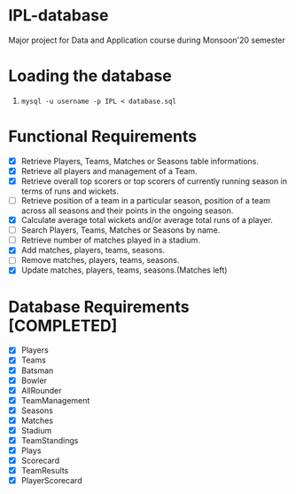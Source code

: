 # IPL-database
Major project for Data and Application course during Monsoon'20 semester

# Loading the database
1. ```mysql -u username -p IPL < database.sql```

# Functional Requirements
- [x] Retrieve Players, Teams, Matches or Seasons table informations.
- [x] Retrieve all players and management of a Team.
- [x] Retrieve overall top scorers or top scorers of currently running season in terms of runs and wickets.
- [ ] Retrieve position of a team in a particular season, position of a team across all seasons and their points in the ongoing season.
- [x] Calculate average total wickets and/or average total runs of a player.
- [ ] Search Players, Teams, Matches or Seasons by name.
- [ ] Retrieve number of matches played in a stadium.
- [x] Add matches, players, teams, seasons.
- [ ] Remove matches, players, teams, seasons.
- [x] Update matches, players, teams, seasons.(Matches left)

# Database Requirements [COMPLETED]
- [x] Players <br>
- [x] Teams <br>
- [x] Batsman<br>
- [x] Bowler<br>
- [x] AllRounder<br>
- [x] TeamManagement<br>
- [x] Seasons<br>
- [x] Matches<br>
- [x] Stadium<br>
- [x] TeamStandings<br>
- [x] Plays<br>
- [x] Scorecard<br>
- [x] TeamResults<br>
- [x] PlayerScorecard<br>
